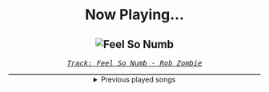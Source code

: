 <div align="center"> 
<h1>Now Playing...</h1>

![Feel So Numb](https://i.scdn.co/image/ab67616d00001e021d624949c965172774b98178)
--
_<samp><a href="https://open.spotify.com/track/6KnNDix4Owr4vNmsPhLmxD">Track: Feel So Numb - Rob Zombie</a></samp>_

<div style="border: 1px #4B5054 solid"></div>
<details>
  <summary>
    Previous played songs
  </summary>
  <table>
    <thead>
      <tr>
        <th>
          Artist
        </th>
        <th>
          Song
        </th>
        <th>
          Link
        </th>
      </tr>
    </thead>
    <tbody>
      <tr><td>Rob Zombie</td><td>Feel So Numb</td><td><a href="https://open.spotify.com/track/6KnNDix4Owr4vNmsPhLmxD">https://open.spotify.com/track/6KnNDix4Owr4vNmsPhLmxD</a></td></tr><tr><td>Nightwish</td><td>Wish I Had an Angel</td><td><a href="https://open.spotify.com/track/6IKk2Z7LO59UDnVEw8JCBj">https://open.spotify.com/track/6IKk2Z7LO59UDnVEw8JCBj</a></td></tr><tr><td>Disturbed</td><td>Stricken</td><td><a href="https://open.spotify.com/track/6RJdYpFQwLyNfDc5FbjkgV">https://open.spotify.com/track/6RJdYpFQwLyNfDc5FbjkgV</a></td></tr><tr><td>Linkin Park</td><td>Bleed It Out</td><td><a href="https://open.spotify.com/track/0UFDKFqW2oGspYeYqo9wjA">https://open.spotify.com/track/0UFDKFqW2oGspYeYqo9wjA</a></td></tr><tr><td>Anberlin</td><td>The Feel Good Drag</td><td><a href="https://open.spotify.com/track/5sTVykpRs4eiZKn96bZogj">https://open.spotify.com/track/5sTVykpRs4eiZKn96bZogj</a></td></tr><tr><td>Linkin Park</td><td>Somewhere I Belong</td><td><a href="https://open.spotify.com/track/3fjmSxt0PskST13CSdBUFx">https://open.spotify.com/track/3fjmSxt0PskST13CSdBUFx</a></td></tr><tr><td>Rise Against</td><td>Give It All</td><td><a href="https://open.spotify.com/track/5O6SumCYk8Ug81UbfXAPJC">https://open.spotify.com/track/5O6SumCYk8Ug81UbfXAPJC</a></td></tr><tr><td>Linkin Park</td><td>Figure.09</td><td><a href="https://open.spotify.com/track/0rPTPahzhGx9LSzI8XX5OM">https://open.spotify.com/track/0rPTPahzhGx9LSzI8XX5OM</a></td></tr><tr><td>Disturbed</td><td>Façade</td><td><a href="https://open.spotify.com/track/4uxh8UgysQrm5jUfIMNeJb">https://open.spotify.com/track/4uxh8UgysQrm5jUfIMNeJb</a></td></tr><tr><td>Blue Stahli</td><td>ULTRAnumb</td><td><a href="https://open.spotify.com/track/3B0hzwc1e8AYOytj9hZS2I">https://open.spotify.com/track/3B0hzwc1e8AYOytj9hZS2I</a></td></tr><tr><td>Breaking Benjamin</td><td>Firefly</td><td><a href="https://open.spotify.com/track/7pDHM9huHHpRc9CrxZElsW">https://open.spotify.com/track/7pDHM9huHHpRc9CrxZElsW</a></td></tr><tr><td>Linkin Park</td><td>Figure.09</td><td><a href="https://open.spotify.com/track/0rPTPahzhGx9LSzI8XX5OM">https://open.spotify.com/track/0rPTPahzhGx9LSzI8XX5OM</a></td></tr><tr><td>Rise Against</td><td>Savior</td><td><a href="https://open.spotify.com/track/1vcxF91pWs9uNwDROuiCPB">https://open.spotify.com/track/1vcxF91pWs9uNwDROuiCPB</a></td></tr><tr><td>Disturbed</td><td>Ten Thousand Fists</td><td><a href="https://open.spotify.com/track/5hkgrWxkobGtg30I7DsfVu">https://open.spotify.com/track/5hkgrWxkobGtg30I7DsfVu</a></td></tr><tr><td>Celldweller</td><td>Tragedy</td><td><a href="https://open.spotify.com/track/0NOu33rhzUSLyohsXcEHeE">https://open.spotify.com/track/0NOu33rhzUSLyohsXcEHeE</a></td></tr><tr><td>Breaking Benjamin</td><td>Fade Away</td><td><a href="https://open.spotify.com/track/6PkquTvmXuL0BuHqC0nZEB">https://open.spotify.com/track/6PkquTvmXuL0BuHqC0nZEB</a></td></tr><tr><td>Linkin Park</td><td>No More Sorrow</td><td><a href="https://open.spotify.com/track/4CWhc9FaMMfBTt4ANjfbOf">https://open.spotify.com/track/4CWhc9FaMMfBTt4ANjfbOf</a></td></tr><tr><td>Rob Zombie</td><td>Feel So Numb</td><td><a href="https://open.spotify.com/track/6KnNDix4Owr4vNmsPhLmxD">https://open.spotify.com/track/6KnNDix4Owr4vNmsPhLmxD</a></td></tr><tr><td>Disturbed</td><td>Criminal</td><td><a href="https://open.spotify.com/track/4bY2SbmhtGWyQLlBP9ZH4W">https://open.spotify.com/track/4bY2SbmhtGWyQLlBP9ZH4W</a></td></tr><tr><td>Nightwish</td><td>Wish I Had an Angel</td><td><a href="https://open.spotify.com/track/6IKk2Z7LO59UDnVEw8JCBj">https://open.spotify.com/track/6IKk2Z7LO59UDnVEw8JCBj</a></td></tr>
    </tbody>
  </table>
</details>

</div>
